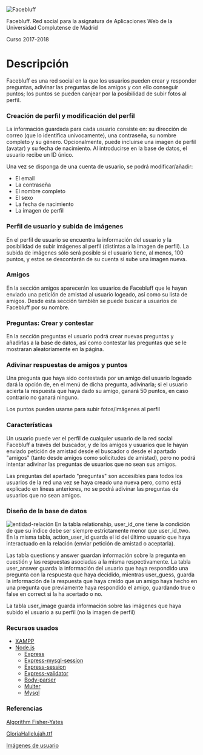 ![](https://github.com/mperez01/Facebluff/blob/master/public/img/Logo.png "Facebluff")

Facebluff. Red social para la asignatura de Aplicaciones Web de la Universidad Complutense de Madrid

Curso 2017-2018

# Descripción

Facebluff es una red social en la que los usuarios pueden crear y responder preguntas, adivinar las preguntas de los amigos y con ello conseguir puntos; los puntos se pueden canjear por la posibilidad de subir fotos al perfil.

### Creación de perfil y modificación del perfil
La información guardada para cada usuario consiste en: su dirección de correo (que lo identifica unívocamente), una contraseña, su nombre completo y su género. Opcionalmente, puede incluirse una imagen de perfil (avatar) y su fecha de nacimiento. Al introducirse en la base de datos, el usuario recibe un ID único.

Una vez se disponga de una cuenta de usuario, se podrá modificar/añadir:
* El email
* La contraseña
* El nombre completo
* El sexo
* La fecha de nacimiento
* La imagen de perfil

### Perfil de usuario y subida de imágenes
En el perfil de usuario se encuentra la información del usuario y la posibilidad de subir imágenes al perfil (distintas a la imagen de perfil). La subida de imágenes sólo será posible si el usuario tiene, al menos, 100 puntos, y estos se descontarán de su cuenta si sube una imagen nueva.

### Amigos
En la sección amigos aparecerán los usuarios de Facebluff que le hayan enviado una petición de amistad al usuario logeado, así como su lista de amigos. Desde esta sección también se puede buscar a usuarios de Facebluff por su nombre.

### Preguntas: Crear y contestar
En la sección preguntas el usuario podrá crear nuevas preguntas y añadirlas a la base de datos, así como contestar las preguntas que se le mostraran aleatoriamente en la página.

### Adivinar respuestas de amigos y puntos
Una pregunta que haya sido contestada por un amigo del usuario logeado dará la opción de, en el menú de dicha pregunta, adivinarla; si el usuario acierta la respuesta que haya dado su amigo, ganará 50 puntos, en caso contrario no ganará ninguno.

Los puntos pueden usarse para subir fotos/imágenes al perfil

### Características
Un usuario puede ver el perfil de cualquier usuario de la red social Facebluff a través del buscador, y de los amigos y usuarios que le hayan enviado petición de amistad desde el buscador o desde el apartado "amigos" (tanto desde amigos como solicitudes de amistad), pero no podrá intentar adivinar las preguntas de usuarios que no sean sus amigos.

Las preguntas del apartado "preguntas" son accesibles para todos los usuarios de la red una vez se haya creado una nueva pero, como está explicado en líneas anteriores, no se podrá adivinar las preguntas de usuarios que no sean amigos.

### Diseño de la base de datos

![](https://i.imgur.com/05xVTs1.png "entidad-relación")
En la tabla relationship, user_id_one tiene la condición de que su índice debe ser siempre estrictamente menor que user_id_two.
En la misma tabla, action_user_id guarda el id del último usuario que haya interactuado en la relación (enviar petición de amistad o aceptarla).

Las tabla questions y answer guardan información sobre la pregunta en cuestión y las respuestas asociadas a la misma respectivamente. La tabla user_answer guarda la información del usuario que haya respondido una pregunta con la respuesta que haya decidido, mientras user_guess, guarda la información de la respuesta que haya creído que un amigo haya hecho en una pregunta que previamente haya respondido el amigo, guardando true o false en correct si la ha acertado o no.

La tabla user_image guarda información sobre las imágenes que haya subido el usuario a su perfil (no la imagen de perfil)

### Recursos usados
 * [XAMPP](https://www.apachefriends.org/es/index.html)
 * [Node.js](https://nodejs.org/es/)
   * [Express](http://expressjs.com/es/)
   * [Express-mysql-session](https://www.npmjs.com/package/express-mysql-session)
   * [Express-session](https://github.com/expressjs/session)
   * [Express-validator](https://github.com/ctavan/express-validator)
   * [Body-parser](https://github.com/expressjs/body-parser)
   * [Multer](https://github.com/expressjs/multer)
   * [Mysql](https://github.com/mysqljs/mysql)

### Referencias
[Algorithm Fisher-Yates](https://github.com/Daplie/knuth-shuffle)

[GloriaHallelujah.ttf](http://www.kimberlygeswein.com/)

[Imágenes de usuario](https://hopstarter.deviantart.com/art/Halloween-Avatars-643096849)
